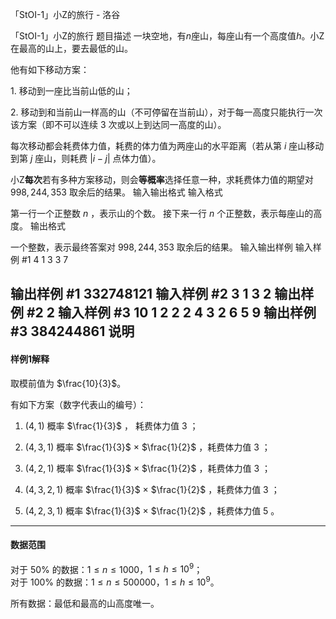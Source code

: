 



「StOI-1」小Z的旅行 - 洛谷














「StOI-1」小Z的旅行
题目描述
一块空地，有$n$座山，每座山有一个高度值$h$。小Z在最高的山上，要去最低的山。

他有如下移动方案：

$1.$ 移动到一座比当前山低的山；

$2.$ 移动到和当前山一样高的山（不可停留在当前山），对于每一高度只能执行一次该方案（即不可以连续 $3$ 次或以上到达同一高度的山）。

每次移动都会耗费体力值，耗费的体力值为两座山的水平距离（若从第 $i$ 座山移动到第 $j$ 座山，则耗费 |$i-j$| 点体力值）。

小Z**每次**若有多种方案移动，则会**等概率**选择任意一种，求耗费体力值的期望对 $998,244,353$ 取余后的结果。
输入输出格式
输入格式

第一行一个正整数 $n$ ，表示山的个数。
接下来一行 $n$ 个正整数，表示每座山的高度。
输出格式

一个整数，表示最终答案对 $998,244,353$ 取余后的结果。
输入输出样例
输入样例 #1
4
1 3 3 7

输出样例 #1
332748121
输入样例 #2
3
1 3 2
输出样例 #2
2
输入样例 #3
10
1 2 2 2 4 3 2 6 5 9
输出样例 #3
384244861
说明
---

#### 样例1解释

取模前值为 $\frac{10}{3}$。

有如下方案（数字代表山的编号）：

1. $(4,1)$ 概率 $\frac{1}{3}$ ， 耗费体力值 $3$ ；

2. $(4,3,1)$ 概率 $\frac{1}{3}$ $\times$ $\frac{1}{2}$ ，耗费体力值 $3$ ；

3. $(4,2,1)$ 概率 $\frac{1}{3}$ $\times$ $\frac{1}{2}$ ，耗费体力值 $3$ ；

4. $(4,3,2,1)$ 概率 $\frac{1}{3}$ $\times$ $\frac{1}{2}$ ，耗费体力值 $3$ ； 

5. $(4,2,3,1)$ 概率 $\frac{1}{3}$ $\times$ $\frac{1}{2}$ ，耗费体力值 $5$ 。

---

#### 数据范围

对于 $50$% 的数据：$1 ≤ n ≤ 1000$，$1 ≤ h ≤ 10^{9}$；  
对于 $100$% 的数据：$1 ≤ n ≤ 500000$，$1 ≤ h ≤ 10^{9}$。

所有数据：最低和最高的山高度唯一。







